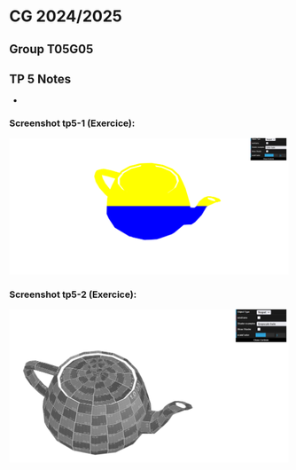 # CG 2024/2025

## Group T05G05

## TP 5 Notes

- 
### Screenshot tp5-1 (Exercice):

![Screenshot 1](screenshots/cg-t05g05-tp5-1.png)

### Screenshot tp5-2 (Exercice):

![Screenshot 2](screenshots/cg-t05g05-tp5-2.png)
